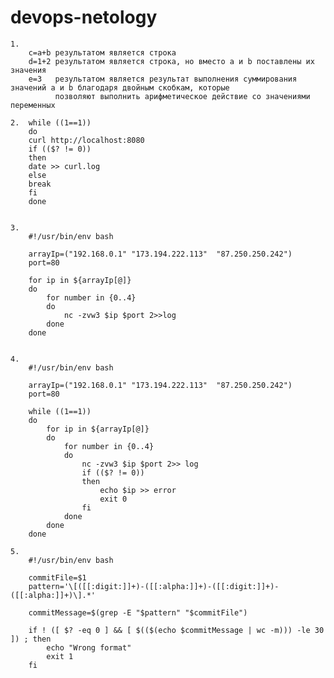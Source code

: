 # devops-netology


    1. 
    	c=a+b результатом является строка
    	d=1+2 результатом является строка, но вместо a и b поставлены их значения
    	e=3   результатом является результат выполнения суммирования значений a и b благодаря двойным скобкам, которые
    		  позволяют выполнить арифметическое действие со значениями переменных

    2. 	while ((1==1))
		do
		curl http://localhost:8080
		if (($? != 0))
		then
		date >> curl.log
		else
		break
		fi
		done

    
    3. 
		#!/usr/bin/env bash

		arrayIp=("192.168.0.1" "173.194.222.113"  "87.250.250.242")
		port=80

		for ip in ${arrayIp[@]}
		do
			for number in {0..4}
			do
				nc -zvw3 $ip $port 2>>log
			done
		done

        
    4. 
		#!/usr/bin/env bash

		arrayIp=("192.168.0.1" "173.194.222.113"  "87.250.250.242")
		port=80

		while ((1==1))
		do
			for ip in ${arrayIp[@]}
			do
				for number in {0..4}
				do
					nc -zvw3 $ip $port 2>> log
					if (($? != 0))
					then
						echo $ip >> error
						exit 0
					fi
				done
			done
		done

    5.
		#!/usr/bin/env bash

		commitFile=$1
		pattern='\[([[:digit:]]+)-([[:alpha:]]+)-([[:digit:]]+)-([[:alpha:]]+)\].*'

		commitMessage=$(grep -E "$pattern" "$commitFile")

		if ! ([ $? -eq 0 ] && [ $(($(echo $commitMessage | wc -m))) -le 30 ]) ; then
		    echo "Wrong format"
		    exit 1
		fi



